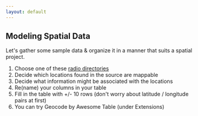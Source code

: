 ```yaml
---
layout: default
---
```


## Modeling Spatial Data

Let's gather some sample data & organize it in a manner that suits a spatial project.

1.	Choose one of these [radio directories](https://archive.org/search?query=subject%3A%22Radio-Directories%22) 
2.	Decide which locations found in the source are mappable
3.	Decide what information might be associated with the locations
4.	Re(name) your columns in your table
5.	Fill in the table with +/- 10 rows (don't worry about latitude / longitude pairs at first) 
6.	You can try Geocode by Awesome Table (under Extensions) 

